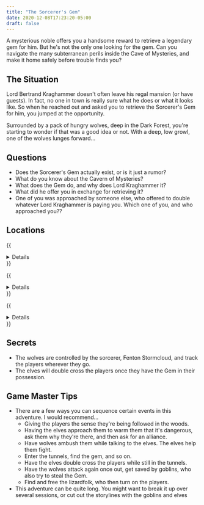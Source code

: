 ```yaml
---
title: "The Sorcerer's Gem"
date: 2020-12-08T17:23:20-05:00
draft: false
---
```


A mysterious noble offers you a handsome reward to retrieve a legendary gem for him. But he's not the only one looking for the gem. Can you navigate the many subterranean perils inside the Cave of Mysteries, and make it home safely before trouble finds you?

<div data-toc="In This Adventure"></div>



## The Situation

Lord Bertrand Kraghammer doesn't often leave his regal mansion (or have guests). In fact, no one in town is really sure what he does or what it looks like. So when he reached out and asked you to retrieve the Sorcerer's Gem for him, you jumped at the opportunity.

Surrounded by a pack of hungry wolves, deep in the Dark Forest, you're starting to wonder if that was a good idea or not. With a deep, low growl, one of the wolves lunges forward...



## Questions

- Does the Sorcerer's Gem actually exist, or is it just a rumor?
- What do you know about the Cavern of Mysteries?
- What does the Gem do, and why does Lord Kraghammer it?
- What did he offer you in exchange for retrieving it?
- One of you was approached by someone else, who offered to double whatever Lord Kraghammer is paying you. Which one of you, and who approached you??



## Locations

{{<details summary="The Dark Forest" blurb="To the East of the town of Farfaria, the Dark Forest is home to creatures of a more primal nature. Goblins. Lizardfolk. Wolves. Werebears. Unfortunately, it's also where the entrance to the Cavern of Mysteries lies.">}}
- _Monsters & Traps_
	+ **Thieves.** They attempt to rob the adventurers of their gold, or the Gem if they're in possession of it.
	+ **Elves.** They're also searching for the Sorcerer's Gem, and want create an alliance.
	+ **Wolves.** They attack in packs, move fast, and have sharp teeth.
	+ **Treefolk.** They can be friends or foes, depending on how the players treat them.
{{</details>}}

{{<details summary="The Cavern of Mysteries" blurb="A deep, winding cave system with many entrances. It winds under most of Farfaria. Certain parts are completely sealed off by time or haven't been explored in years. Many an adventurer has entered the caves... and never returned.">}}
- _Monsters & Traps_
	+ **Trap Door.** When activated, players fall to a lower level of tunnels.
	+ **Water Trap.** A chamber seals off and floods with water.
	+ **Troll.** He accuses the players of trying to steal his gold.
	+ **Cave-In.** Collapsing rock poses an immediate danger of crushing the players, then traps them in a section of tunnel.
	+ **Bottomless Pit.** The only way forward is over a giant precipice that falls to unknown depths.
	+ **Poisonous Fog.** A low fog fills a section of tunnel... then turns into poison gas.
	+ **Ice Monster.** A chamber of ice creates cold slippery conditions, and contains an Ice Monster
	+ **Shifting Walls.** The walls of the tunnel appear to shift and move. It feels like they've been walking in circles.
- _Events_
	+ Once the gem in their possession, the party gets the feeling they're being followed.
{{</details>}}

{{<details summary="The Goblin Village" blurb="Deep in the Dark Forest is a village of goblins. They leave the nearby town alone, but will attack travelers and other woodland creatures." margin="true">}}
- _Events_
	+ The players see goblins attack a traveler and steal everything (including his horse and cart), _or_ the goblins save the players from wolves.
	+ At the goblin village, players find lizardfolk being held captive.
	+ Lizardfolk turn on the players and attack them.
{{</details>}}



## Secrets

- The wolves are controlled by the sorcerer, Fenton Stormcloud, and track the players wherever they go.
- The elves will double cross the players once they have the Gem in their possession.



## Game Master Tips

- There are a few ways you can sequence certain events in this adventure. I would recommend...
	+ Giving the players the sense they're being followed in the woods.
	+ Having the elves approach them to warm them that it's dangerous, ask them why they're there, and then ask for an alliance.
	+ Have wolves ambush them while talking to the elves. The elves help them fight.
	+ Enter the tunnels, find the gem, and so on.
	+ Have the elves double cross the players while still in the tunnels.
	+ Have the wolves attack again once out, get saved by goblins, who also try to steal the Gem.
	+ Find and free the lizardfolk, who then turn on the players.
- This adventure can be quite long. You might want to break it up over several sessions, or cut out the storylines with the goblins and elves